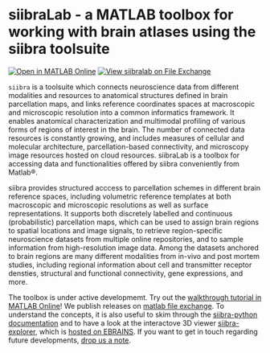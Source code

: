 # siibraLab - a MATLAB toolbox for working with brain atlases using the siibra toolsuite

[![Open in MATLAB Online](https://www.mathworks.com/images/responsive/global/open-in-matlab-online.svg)](https://matlab.mathworks.com/open/github/v1?repo=FZJ-INM1-BDA/siibralab&file=walkthrough.mlx)
[![View siibralab on File Exchange](https://www.mathworks.com/matlabcentral/images/matlab-file-exchange.svg)](https://de.mathworks.com/matlabcentral/fileexchange/121148-siibralab)

``siibra`` is a toolsuite which connects neuroscience data from different modalities and resources to anatomical structures defined in brain parcellation maps, and links reference coordinates spaces at macroscopic and microscopic resolution into a common informatics framework. It enables anatomical characterization and multimodal profiling of various forms of regions of interest in the brain. The number of connected data resources is constantly growing, and includes measures of cellular and molecular architecture, parcellation-based connectivity, and microscopy image resources hosted on cloud resources. siibraLab is a toolbox for accessing data and functionalities offered by siibra conveniently from Matlab®. 

siibra provides structured acccess to parcellation schemes in different brain reference spaces, including volumetric reference templates at both macroscopic and microscopic resolutions as well as surface representations. It supports both discretely labelled and continuous (probabilistic) parcellation maps, which can be used to assign brain regions to spatial locations and image signals, to retrieve region-specific neuroscience datasets from multiple online repositories, and to sample information from high-resolution image data. Among the datasets anchored to brain regions are many different modalities from in-vivo and post mortem studies, including regional information about cell and transmitter receptor densties, structural and functional connectivity, gene expressions, and more.

The toolbox is under active developmemt. Try out the [walkthrough tutorial in MATLAB Online](https://matlab.mathworks.com/open/github/v1?repo=FZJ-INM1-BDA/siibralab&file=walkthrough.mlx)! We publish releases on [matlab file exchange](https://www.mathworks.com/matlabcentral/fileexchange). To understand the  concepts, it is also useful to skim through the [siibra-python documentation](https://siibra-python.readthedocs.io) and to have a look at the interactove 3D viewer [siibra-explorer](https://github.com/FZJ-INM1-BDA/siibra-explorer), which is [hosted on EBRAINS](https://atlases.ebrains.eu/viewer).  If you want to get in touch regarding future developments, [drop us a note](mailto:info@siibra.eu).
